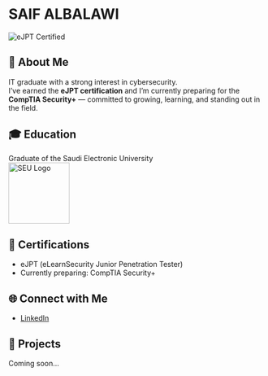 # SAIF ALBALAWI 

![eJPT Certified](https://img.shields.io/badge/eJPT-Certified-blueviolet?style=flat-square&logo=tryhackme)

## 👋 About Me  
IT graduate with a strong interest in cybersecurity.  
I’ve earned the **eJPT certification** and I’m currently preparing for the **CompTIA Security+** — committed to growing, learning, and standing out in the field.

## 🎓 Education  
Graduate of the Saudi Electronic University  
<img src="https://upload.wikimedia.org/wikipedia/ar/3/3d/SEU_Logo.png" alt="SEU Logo" width="120"/>

## 📜 Certifications  
- eJPT (eLearnSecurity Junior Penetration Tester)  
- Currently preparing: CompTIA Security+

## 🌐 Connect with Me  
- [LinkedIn](https://www.linkedin.com/in/saif-albalawi)

## 📂 Projects  
Coming soon...
